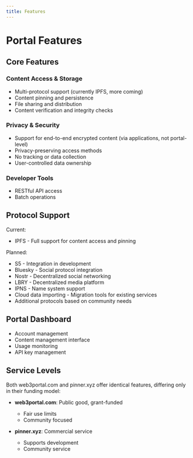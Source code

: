 ```yaml
---
title: Features
---
```


# Portal Features

## Core Features

### Content Access & Storage
- Multi-protocol support (currently IPFS, more coming)
- Content pinning and persistence
- File sharing and distribution
- Content verification and integrity checks

### Privacy & Security 
- Support for end-to-end encrypted content (via applications, not portal-level)
- Privacy-preserving access methods
- No tracking or data collection
- User-controlled data ownership

### Developer Tools
- RESTful API access
- Batch operations

## Protocol Support

Current:
- IPFS - Full support for content access and pinning

Planned:
- S5 - Integration in development
- Bluesky - Social protocol integration
- Nostr - Decentralized social networking
- LBRY - Decentralized media platform
- IPNS - Name system support
- Cloud data importing - Migration tools for existing services
- Additional protocols based on community needs

## Portal Dashboard

- Account management
- Content management interface
- Usage monitoring
- API key management

## Service Levels

Both web3portal.com and pinner.xyz offer identical features, differing only in their funding model:

- **web3portal.com**: Public good, grant-funded
  - Fair use limits
  - Community focused

- **pinner.xyz**: Commercial service
  - Supports development
  - Community service
